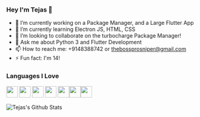 ### Hey I'm Tejas 👋

- 🔭 I’m currently working on a Package Manager, and a Large Flutter App
- 🌱 I’m currently learning Electron JS, HTML, CSS
- 👯 I’m looking to collaborate on the turbocharge Package Manager!
- 💬 Ask me about Python 3 and Flutter Development
- 📫 How to reach me: +9148388742 or thebossprosniper@gmail.com
- ⚡ Fun fact: I'm 14!

### Languages I Love
<img src = 'https://github.com/MarikIshtar007/MarikIshtar007/blob/master/images/python2.png' height='30'/> <img src = 'https://github.com/MarikIshtar007/MarikIshtar007/blob/master/images/flutter-logo.svg' width='30'/> <img src = 'https://github.com/MarikIshtar007/MarikIshtar007/blob/master/images/html.svg' width='30'/> <img src = 'https://github.com/MarikIshtar007/MarikIshtar007/blob/master/images/css.svg' width='30'/> <img src = 'https://github.com/MarikIshtar007/MarikIshtar007/blob/master/images/js.svg' width='30'/><img src = 'https://github.com/MarikIshtar007/MarikIshtar007/blob/master/images/git.svg' width='30'/><img src = 'https://www.iconfinder.com/data/icons/logos-3/1300/swift-seeklogo-512.png' width='30'/>


![Tejas's Github Stats](https://github-readme-stats.vercel.app/api?username=TheBossProSniper&show_icons=true&hide=[%22issues%22])
